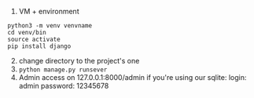 1. VM + environment 
```
python3 -m venv venvname
cd venv/bin
source activate
pip install django
```

2. change directory to the project's one
3. `python manage.py runsever`
4. Admin access on 127.0.0.1:8000/admin
if you're using our sqlite:
login:
admin
password:
12345678
